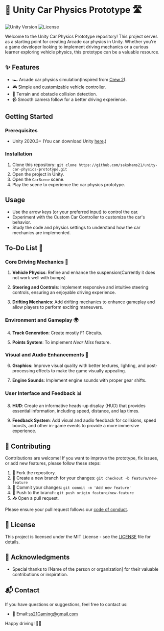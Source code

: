 # 🚗 Unity Car Physics Prototype 🛣️

![Unity Version](https://img.shields.io/badge/Unity-2020.3%2B-blue.svg)
![License](https://img.shields.io/badge/License-MIT-green.svg)

Welcome to the Unity Car Physics Prototype repository! This project serves as a starting point for creating Arcade car physics in Unity. Whether you're a game developer looking to implement driving mechanics or a curious learner exploring vehicle physics, this prototype can be a valuable resource.

## ✨ Features

- 🏎️ Arcade car physics simulation(Inspired from [Crew 2](https://www.ubisoft.com/en-us/game/the-crew/the-crew-2)).
- 🎮 Simple and customizable vehicle controller.
- 🌄 Terrain and obstacle collision detection.
- 📹 Smooth camera follow for a better driving experience.

## Getting Started

### Prerequisites

- Unity 2020.3+ (You can download Unity [here](https://unity.com/).)

### Installation

1. Clone this repository: `git clone https://github.com/sakshams21/unity-car-physics-prototype.git`
2. Open the project in Unity.
3. Open the `CarScene` scene.
4. Play the scene to experience the car physics prototype.

## Usage

- Use the arrow keys (or your preferred input) to control the car.
- Experiment with the Custom Car Controller to customize the car's behavior.
- Study the code and physics settings to understand how the car mechanics are implemented.

## To-Do List 📝

### Core Driving Mechanics 🚗

1. **Vehicle Physics**: Refine and enhance the suspension(Currently it does not work well with bumps)

2. **Steering and Controls**: Implement responsive and intuitive steering controls, ensuring an enjoyable driving experience.

3. **Drifting Mechanics**: Add drifting mechanics to enhance gameplay and allow players to perform exciting maneuvers.

### Environment and Gameplay 🌍

4. **Track Generation**: Create mostly F1 Circuits.

5. **Points System**: To implement *Near Miss* feature.

### Visual and Audio Enhancements 🌟

6. **Graphics**: Improve visual quality with better textures, lighting, and post-processing effects to make the game visually appealing.

7. **Engine Sounds**: Implement engine sounds with proper gear shifts.

### User Interface and Feedback 📊

8. **HUD**: Create an informative heads-up display (HUD) that provides essential information, including speed, distance, and lap times.

9. **Feedback System**: Add visual and audio feedback for collisions, speed boosts, and other in-game events to provide a more immersive experience.


## 🤝 Contributing

Contributions are welcome! If you want to improve the prototype, fix issues, or add new features, please follow these steps:

1. 🍴 Fork the repository.
2. 🌿 Create a new branch for your changes: `git checkout -b feature/new-feature`
3. 🚀 Commit your changes: `git commit -m 'Add new feature'`
4. 🚧 Push to the branch: `git push origin feature/new-feature`
5. 📥 Open a pull request.

Please ensure your pull request follows our [code of conduct](CODE_OF_CONDUCT.md).

## 📜 License

This project is licensed under the MIT License - see the [LICENSE](LICENSE) file for details.

## 🙏 Acknowledgments

- Special thanks to [Name of the person or organization] for their valuable contributions or inspiration.

## 📬 Contact

If you have questions or suggestions, feel free to contact us:

- 📧 Email:ss21Gaming@gmail.com
  
Happy driving! 🚗💨
